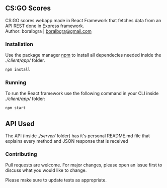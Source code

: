 ## CS:GO Scores 

CS:GO scores webapp made in React Framework that fetches data from an API REST done in Express framework.<br/>
Author: boralbgra | boralbgra@gmail.com<br/>


### Installation

Use the package manager [npm](https://www.npmjs.com/) to install all dependecies needed inside the _./client/app/_ folder.

```bash
npm install 
```

### Running

To run the React framework use the following command in your CLI inside _./client/app/_ folder:

```bash
npm start 
```

## API Used
The API (inside _./server/_ folder) has it's personal README.md file that explains every method and JSON response that is received

### Contributing
Pull requests are welcome. For major changes, please open an issue first to discuss what you would like to change.

Please make sure to update tests as appropriate.
